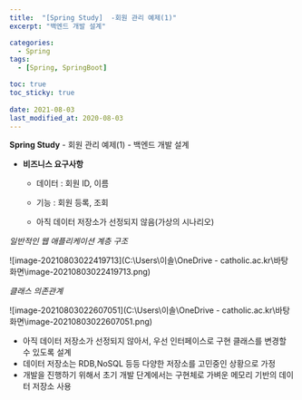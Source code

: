 ```yaml
---
title:  "[Spring Study]  -회원 관리 예제(1)"
excerpt: "백엔드 개발 설계"

categories:
  - Spring
tags:
  - [Spring, SpringBoot]

toc: true
toc_sticky: true
 
date: 2021-08-03
last_modified_at: 2020-08-03
---
```



**Spring Study**  - 회원 관리 예제(1) - 백엔드 개발 설계

- **비즈니스 요구사항**

  - 데이터 : 회원 ID, 이름

  - 기능 : 회원 등록, 조회

  - 아직  데이터 저장소가 선정되지 않음(가상의 시나리오)

    

*일반적인 웹 애플리케이션 계층 구조*

![image-20210803022419713](C:\Users\이솔\OneDrive - catholic.ac.kr\바탕 화면\image-20210803022419713.png)

*클래스 의존관계*

![image-20210803022607051](C:\Users\이솔\OneDrive - catholic.ac.kr\바탕 화면\image-20210803022607051.png)

- 아직 데이터 저장소가 선정되지 않아서, 우선 인터페이스로 구현 클래스를 변경할 수 있도록 설계
- 데이터 저장소는 RDB,NoSQL 등등 다양한 저장소를 고민중인 상황으로 가정
- 개발을 진행하기 위해서 초기 개발 단계에서는 구현체로 가벼운 메모리 기반의 데이터 저장소 사용
